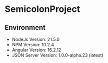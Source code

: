 # SemicolonProject

## Environment
- NodeJs Version: 21.5.0
- NPM Version: 10.2.4
- Angular Version: 16.2.12
- JSON Server Version: 1.0.0-alpha.23 (latest)
